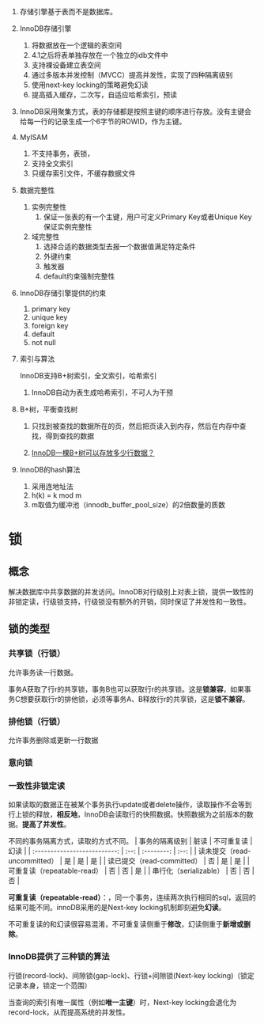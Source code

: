 1. 存储引擎基于表而不是数据库。

2. InnoDB存储引擎

   1. 将数据放在一个逻辑的表空间
   2. 4.1之后将表单独存放在一个独立的idb文件中
   3. 支持裸设备建立表空间
   4. 通过多版本并发控制（MVCC）提高并发性，实现了四种隔离级别
   5. 使用next-key locking的策略避免幻读
   6. 提高插入缓存，二次写，自适应哈希索引，预读

3. InnoDB采用聚集方式，表的存储都是按照主键的顺序进行存放。没有主键会给每一行的记录生成一个6字节的ROWID，作为主键。

4. MyISAM

   1. 不支持事务，表锁，
   2. 支持全文索引
   3. 只缓存索引文件，不缓存数据文件

5. 数据完整性

   1. 实例完整性
      1. 保证一张表的有一个主键，用户可定义Primary Key或者Unique Key保证实例完整性
   2. 域完整性
      1. 选择合适的数据类型去报一个数据值满足特定条件
      2. 外键约束
      3. 触发器
      4. default约束强制完整性

6. InnoDB存储引擎提供的约束

   1. primary key
   2. unique key
   3. foreign key
   4. default
   5. not null

7. 索引与算法

   InnoDB支持B+树索引，全文索引，哈希索引

   1. InnoDB自动为表生成哈希索引，不可人为干预

8. B+树，平衡查找树

   1. 只找到被查找的数据所在的页，然后把页读入到内存，然后在内存中查找，得到查找的数据

   2. [InnoDB一棵B+树可以存放多少行数据？](https://www.cnblogs.com/leefreeman/p/8315844.html)

9. InnoDB的hash算法

   1. 采用连地址法
   2. h(k) = k mod m
   3. m取值为缓冲池（innodb_buffer_pool_size）的2倍数量的质数

# 锁

## 概念

解决数据库中共享数据的并发访问。InnoDB对行级别上对表上锁，提供一致性的非锁定读，行级锁支持，行级锁没有额外的开销，同时保证了并发性和一致性。

## 锁的类型

### 共享锁（行锁）

允许事务读一行数据。

事务A获取了行r的共享锁，事务B也可以获取行r的共享锁。这是**锁兼容**，如果事务C想要获取行r的排他锁，必须等事务A、B释放行r的共享锁，这是**锁不兼容**。

### 排他锁（行锁）

允许事务删除或更新一行数据

### 意向锁

### 一致性非锁定读

如果读取的数据正在被某个事务执行update或者delete操作，读取操作不会等到行上锁的释放，**相反地**，InnoDB会读取行的快照数据。快照数据为之前版本的数据。**提高了并发性**。

不同的事务隔离方式，读取的方式不同。
|        事务的隔离级别        | 脏读 | 不可重复读 | 幻读 |
| :--------------------------: | :--: | :--------: | :--: |
| 读未提交（read-uncommitted） |  是  |     是     |  是  |
|  读已提交（read-committed）  |  否  |     是     |  是  |
| 可重复读（repeatable-read）  |  否  |     否     |  是  |
|    串行化（serializable）    |  否  |     否     |  否  |

**可重复读（repeatable-read）**：，同一个事务，连续两次执行相同的sql，返回的结果可能不同。innoDB采用的是Next-key locking机制即刻避免**幻读**。

 不可重复读的和幻读很容易混淆，不可重复读侧重于**修改**，幻读侧重于**新增或删除**。 

### InnoDB提供了三种锁的算法

行锁(record-lock)、间隙锁(gap-lock)、行锁+间隙锁(Next-key locking)（锁定记录本身，锁定一个范围）

当查询的索引有唯一属性（例如**唯一主键**）时，Next-key locking会退化为record-lock，从而提高系统的并发性。